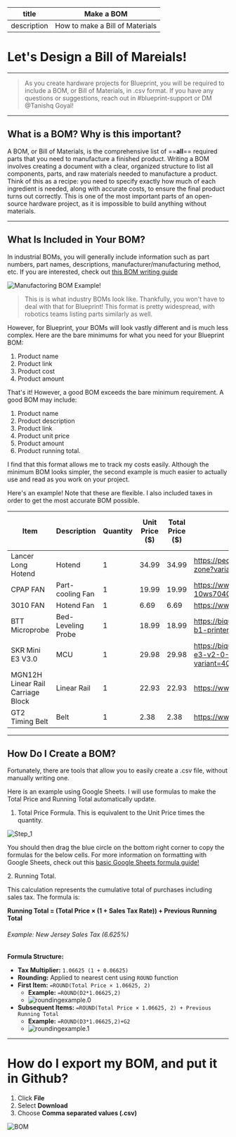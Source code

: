 | title       | Make a BOM                           |
| ----------- | ---------------------------------- |
| description | How to make a Bill of Materials |

# Let's Design a Bill of Mareials!
---
> As you create hardware projects for Blueprint, you will be required to include a BOM, or Bill of Materials, in .csv format. If you have any questions or suggestions, reach out in #blueprint-support or DM @Tanishq Goyal!

--- 
## What is a BOM? Why is this important?


A BOM, or Bill of Materials, is the comprehensive list of ==**all**== required parts that you need to manufacture a finished product. Writing a BOM involves creating a document with a clear, organized structure to list all components, parts, and raw materials needed to manufacture a product. Think of this as a recipe: you need to specify exactly how much of each ingredient is needed, along with accurate costs, to ensure the final product turns out correctly. This is one of the most important parts of an open-source hardware project, as it is impossible to build anything without materials. 

--- 
## What Is Included in Your BOM? 

In industrial BOMs, you will generally include information such as part numbers, part names, descriptions, manufacturer/manufacturing method, etc. If you are interested, check out [this BOM writing guide](https://durolabs.co/blog/bill-of-materials-example/)

![Manufactoring BOM Example!](https://hc-cdn.hel1.your-objectstorage.com/s/v3/fbea41efef552a6cc8830f589c44f6f3f2b8e236_pasted_image_20251017223635.png)
> This is is what industry BOMs look like. Thankfully, you won't have to deal with that for Blueprint! This format is pretty widespread, with robotics teams listing parts similarly as well. 

However, for Blueprint, your BOMs will look vastly different and is much less complex.  Here are the bare minimums for what you need for your Blueprint BOM:

1. Product name
2. Product link
3. Product cost
4. Product amount


That's it! However, a good BOM exceeds the bare minimum requirement. A good BOM may include:

1. Product name
2. Product description
3. Product link
4. Product unit price
5. Product amount
6. Product running total.

I find that this format allows me to track my costs easily. Although the minimum BOM looks simpler, the second example is much easier to actually use and read as you work on your project. 

Here's an example! Note that these are flexible. I also included taxes in order to get the most accurate BOM possible. 

| Item                              | Description        | Quantity | Unit Price ($) | Total Price ($) | URL                                                                                                                  | Running Total ($ with Tax) |     |
| --------------------------------- | ------------------ | -------- | -------------- | --------------- | -------------------------------------------------------------------------------------------------------------------- | -------------------------- | --- |
| Lancer Long Hotend                | Hotend             | 1        | 34.99          | 34.99           | https://peopoly.net/products/magneto-x-lancer-melt-zone?variant=46839304225050                                       | 37.31                      |     |
| CPAP FAN                          | Part-cooling Fan   | 1        | 19.99          | 19.99           | https://www.fabreeko.com/products/cpap-fan-10ws7040-hose-by-mellow                                                   | 58.62                      |     |
| 3010 FAN                          | Hotend Fan         | 1        | 6.69           | 6.69            | https://www.aliexpress.us/item/3256808756746945.html                                                                 | 65.78                      |     |
| BTT Microprobe                    | Bed-Leveling Probe | 1        | 18.99          | 18.99           | https://biqu.equipment/products/microprobe-v1-0-for-b1-printers-h2-extruders-ender-3                                 | 86.00                      |     |
| SKR Mini E3 V3.0                  | MCU                | 1        | 29.98          | 29.98           | https://biqu.equipment/products/bigtreetech-skr-mini-e3-v2-0-32-bit-control-board-for-ender-3?variant=40035469885538 | 117.97                     |     |
| MGN12H Linear Rail Carriage Block | Linear Rail        | 1        | 22.93          | 22.93           | https://www.aliexpress.us/item/2251832643511407.html                                                                 | 142.42                     |     |
| GT2 Timing Belt                   | Belt               | 1        | 2.38           | 2.38            | https://www.aliexpress.us/item/3256805030553800.html                                                                 | 144.96                     |     |


--- 

## How Do I Create a BOM?

Fortunately, there are tools that allow you to easily create a .csv file, without manually writing one. 

Here is an example using Google Sheets. I will use formulas to make the Total Price and Running Total automatically update. 

1. Total Price Formula. This is equivalent to the Unit Price times the quantity. 

![Step_1](https://hc-cdn.hel1.your-objectstorage.com/s/v3/19deaef50d30d1524066970c1b76a219ad170939_pasted_image_20251017234942.png)

You should then drag the blue circle on the bottom right corner to copy the formulas for the below cells. For more information on formatting with Google Sheets, check out this [basic Google Sheets formula guide!](https://www.youtube.com/watch?v=llkP9DxRAPI) 

2\. Running Total.
   
This calculation represents the cumulative total of purchases including sales tax. The formula is:

**Running Total = (Total Price × (1 + Sales Tax Rate)) + Previous Running Total**

###### Example: New Jersey Sales Tax (6.625%)

**Formula Structure:**
- **Tax Multiplier:** `1.06625 (1 + 0.06625)`
- **Rounding:** Applied to nearest cent using `ROUND` function
- **First Item:** `=ROUND(Total Price × 1.06625, 2)`
  - **Example:** `=ROUND(D2*1.06625,2)`
  - ![roundingexample.0](https://hc-cdn.hel1.your-objectstorage.com/s/v3/85f4db06f3ed14e960764b7143931e6875eed6f3_pasted_image_20251018003730.png)
- **Subsequent Items:** `=ROUND(Total Price × 1.06625, 2) + Previous Running Total`
  - **Example:** `=ROUND(D3*1.06625,2)+G2`
  - ![roundingexample.1](https://hc-cdn.hel1.your-objectstorage.com/s/v3/2905b4cb99a86be967c7144cf6372dd936f00b04_pasted_image_20251018003712.png)

--- 

# How do I export my BOM, and put it in Github?

1. Click **File**
2. Select **Download**
3. Choose **Comma separated values (.csv)**

![BOM](https://hc-cdn.hel1.your-objectstorage.com/s/v3/3479c9e12046945013728171f0a0e4d705464fd1_image.png)
